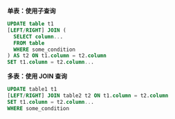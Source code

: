 **单表：使用子查询**

```sql
UPDATE table t1
[LEFT/RIGHT] JOIN (
  SELECT column...
  FROM table
  WHERE some_condition
) AS t2 ON t1.column = t2.column
SET t1.column = t2.column...
```

**多表：使用 JOIN 查询**

```sql
UPDATE table1 t1
[LEFT/RIGHT] JOIN table2 t2 ON t1.column = t2.column
SET t1.column = t2.column...
WHERE some_condition
```
